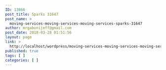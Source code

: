 ```yaml
---
ID: 13866
post_title: Sparks 31647
post_name: >
  moving-services-moving-services-moving-services-sparks-31647
author: mrgabonijeff@gmail.com
post_date: 2018-03-28 01:51:56
layout: page
link: >
  http://localhost/wordpress/moving-services-moving-services-moving-services-sparks-31647/
published: true
tags: [ ]
categories: [ ]
---
```

